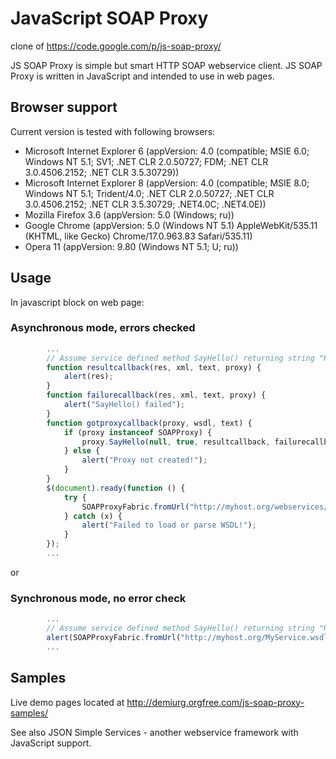 # JavaScript SOAP Proxy

clone of https://code.google.com/p/js-soap-proxy/

JS SOAP Proxy is simple but smart HTTP SOAP webservice client. JS SOAP Proxy is written in JavaScript and intended to use in web pages.

## Browser support

Current version is tested with following browsers:

* Microsoft Internet Explorer 6 (appVersion: 4.0 (compatible; MSIE 6.0; Windows NT 5.1; SV1; .NET CLR 2.0.50727; FDM; .NET CLR 3.0.4506.2152; .NET CLR 3.5.30729))
* Microsoft Internet Explorer 8 (appVersion: 4.0 (compatible; MSIE 8.0; Windows NT 5.1; Trident/4.0; .NET CLR 2.0.50727; .NET CLR 3.0.4506.2152; .NET CLR 3.5.30729; .NET4.0C; .NET4.0E))
* Mozilla Firefox 3.6 (appVersion: 5.0 (Windows; ru))
* Google Chrome (appVersion: 5.0 (Windows NT 5.1) AppleWebKit/535.11 (KHTML, like Gecko) Chrome/17.0.963.83 Safari/535.11)
* Opera 11 (appVersion: 9.80 (Windows NT 5.1; U; ru))

## Usage

In javascript block on web page:

### Asynchronous mode, errors checked

~~~javascript
        ...
        // Assume service defined method SayHello() returning string "Hello, world!"
        function resultcallback(res, xml, text, proxy) {
            alert(res);
        }
        function failurecallback(res, xml, text, proxy) {
            alert("SayHello() failed");
        }
        function gotproxycallback(proxy, wsdl, text) {
            if (proxy instanceof SOAPProxy) {
                proxy.SayHello(null, true, resultcallback, failurecallback);
            } else {
                alert("Proxy not created!");
            }
        }
        $(document).ready(function () {
            try {
                SOAPProxyFabric.fromUrl("http://myhost.org/webservices/MyService.wsdl", true, gotproxycallback);
            } catch (x) {
                alert("Failed to load or parse WSDL!");
            }
        });
        ...
~~~

or

### Synchronous mode, no error check
~~~javascript
        ...
        // Assume service defined method SayHello() returning string "Hello, world!"
        alert(SOAPProxyFabric.fromUrl("http://myhost.org/MyService.wsdl", false).SayHello(null, false));
        ...
~~~

## Samples

Live demo pages located at http://demiurg.orgfree.com/js-soap-proxy-samples/

See also JSON Simple Services - another webservice framework with JavaScript support.

